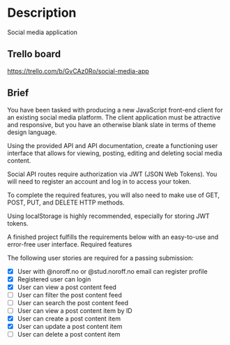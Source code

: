 # Description

Social media application

## Trello board

https://trello.com/b/GvCAz0Ro/social-media-app

## Brief

You have been tasked with producing a new JavaScript front-end client for an existing social media platform. The client application must be attractive and responsive, but you have an otherwise blank slate in terms of theme design language.

Using the provided API and API documentation, create a functioning user interface that allows for viewing, posting, editing and deleting social media content.

Social API routes require authorization via JWT (JSON Web Tokens). You will need to register an account and log in to access your token.

To complete the required features, you will also need to make use of GET, POST, PUT, and DELETE HTTP methods.

Using localStorage is highly recommended, especially for storing JWT tokens.

A finished project fulfills the requirements below with an easy-to-use and error-free user interface.
Required features

The following user stories are required for a passing submission:

- [x] User with @noroff.no or @stud.noroff.no email can register profile
- [x] Registered user can login
- [x] User can view a post content feed
- [ ] User can filter the post content feed
- [ ] User can search the post content feed
- [ ] User can view a post content item by ID
- [x] User can create a post content item
- [x] User can update a post content item
- [ ] User can delete a post content item
